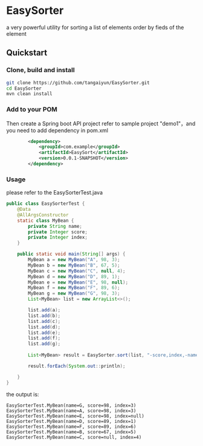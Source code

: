 # EasySorter
a very powerful utility for sorting a list of elements order by fieds of the element 


## Quickstart

### Clone, build and install
``` bash
git clone https://github.com/tangaiyun/EasySorter.git
cd EasySorter
mvn clean install
```

### Add to your POM
Then create a Spring boot API project refer to sample project "demo1"，and you need to add dependency in pom.xml

``` xml
        <dependency>
            <groupId>com.example</groupId>
            <artifactId>EasySort</artifactId>
            <version>0.0.1-SNAPSHOT</version>
        </dependency>
```

### Usage
please refer to the EasySorterTest.java
``` java
public class EasySorterTest {
	@Data
	@AllArgsConstructor
	static class MyBean {
		private String name;
		private Integer score;
		private Integer index;
	}

	public static void main(String[] args) {
		MyBean a = new MyBean("A", 98, 3);
		MyBean b = new MyBean("B", 67, 5);
		MyBean c = new MyBean("C", null, 4);
		MyBean d = new MyBean("D", 89, 1);
		MyBean e = new MyBean("E", 98, null);
		MyBean f = new MyBean("F", 89, 6);
		MyBean g = new MyBean("G", 98, 3);
		List<MyBean> list = new ArrayList<>();

		list.add(a);
		list.add(b);
		list.add(c);
		list.add(d);
		list.add(e);
		list.add(f);
		list.add(g);
	
		List<MyBean> result = EasySorter.sort(list, "-score,index,-name", false);

		result.forEach(System.out::println);

	}
}
```
the output is:
```
EasySorterTest.MyBean(name=G, score=98, index=3)
EasySorterTest.MyBean(name=A, score=98, index=3)
EasySorterTest.MyBean(name=E, score=98, index=null)
EasySorterTest.MyBean(name=D, score=89, index=1)
EasySorterTest.MyBean(name=F, score=89, index=6)
EasySorterTest.MyBean(name=B, score=67, index=5)
EasySorterTest.MyBean(name=C, score=null, index=4)
```

